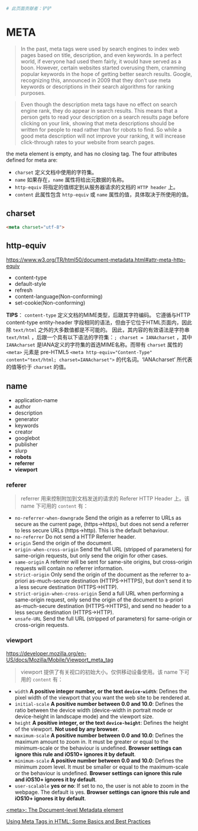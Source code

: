 ```bash
# 此页面贡献者：铲铲
```

# META

> In the past, meta tags were used by search engines to index web pages based on title, description, and even keywords. In a perfect world, if everyone had used them fairly, it would have served as a boon. However, certain websites started overusing them, cramming popular keywords in the hope of getting better search results. Google, recognizing this, announced in 2009 that they don’t use meta keywords or descriptions in their search algorithms for ranking purposes.

> Even though the description meta tags have no effect on search engine rank, they do appear in search results. This means that a person gets to read your description on a search results page before clicking on your link, showing that meta descriptions should be written for people to read rather than for robots to find. So while a good meta description will not improve your ranking, it will increase click-through rates to your website from search pages.

the meta element is empty, and has no closing tag. The four attributes defined for meta are:

- ```charset``` 定义文档中使用的字符集。
- ```name``` 如果存在，`name` 属性将给出元数据的名称。
- ```http-equiv``` 将指定的值绑定到从服务器请求的文档的 `HTTP header` 上。
- ```content``` 此属性包含 `http-equiv` 或 `name` 属性的值，具体取决于所使用的值。

## charset

```html
<meta charset="utf-8">
```

## http-equiv

https://www.w3.org/TR/html50/document-metadata.html#attr-meta-http-equiv

- content-type
- default-style
- refresh
- content-language(Non-conforming)
- set-cookie(Non-conforming)

**TIPS**： `content-type` 定义文档的MIME类型，后跟其字符编码。 它遵循与HTTP content-type entity-header 字段相同的语法，但由于它位于HTML页面内，因此除 `text/html` 之外的大多数值都是不可能的。 因此，其内容的有效语法是字符串 `text/html` ，后跟一个具有以下语法的字符集：`; charset = IANAcharset` ，其中 `IANAcharset` 是IANA定义的字符集的首选MIME名称。而带有 `charset` 属性的 `<meta>` 元素是 pre-HTML5 `<meta http-equiv="Content-Type" content="text/html; charset=IANAcharset">` 的代名词。‘IANAcharset’ 所代表的值等价于 `charset` 的值。

## name

- application-name
- author
- description
- generator
- keywords
- creator
- googlebot
- publisher
- slurp
- **robots**
- **referrer**
- **viewport**

### referer

> referrer 用来控制附加到文档发送的请求的 Referer HTTP Header 上。该 name 下可用的 `content` 有：

- `no-referrer-when-downgrade` Send the origin as a referrer to URLs as secure as the current page, (https→https), but does not send a referrer to less secure URLs (https→http). This is the default behaviour.
- `no-referrer` Do not send a HTTP Referrer header.
- `origin` Send the origin of the document.
- `origin-when-cross-origin` Send the full URL (stripped of parameters) for same-origin requests, but only send the origin for other cases.
- `same-origin` A referrer will be sent for same-site origins, but cross-origin requests will contain no referrer information.
- `strict-origin` Only send the origin of the document as the referrer to a-priori as-much-secure destination (HTTPS->HTTPS), but don't send it to a less secure destination (HTTPS->HTTP).
- `strict-origin-when-cross-origin` Send a full URL when performing a same-origin request, only send the origin of the document to a-priori as-much-secure destination (HTTPS->HTTPS), and send no header to a less secure destination (HTTPS->HTTP).
- `unsafe-URL` Send the full URL (stripped of parameters) for same-origin or cross-origin requests.

### viewport

https://developer.mozilla.org/en-US/docs/Mozilla/Mobile/Viewport_meta_tag

> viewport 提供了有关视口的初始大小。仅供移动设备使用。该 name 下可用的 `content` 有：

- `width`	**A positive integer number, or the text `device-width`**: Defines the pixel width of the viewport that you want the web site to be rendered at.
- `initial-scale`	**A positive number between 0.0 and 10.0**: Defines the ratio between the device width (device-width in portrait mode or device-height in landscape mode) and the viewport size.
- `height` **A positive integer, or the text `device-height`**: Defines the height of the viewport. **Not used by any browser**.
- `maximum-scale` **A positive number between 0.0 and 10.0**: Defines the maximum amount to zoom in. It must be greater or equal to the minimum-scale or the behaviour is undefined. **Browser settings can ignore this rule and iOS10+ ignores it by default**.
- `minimum-scale` **A positive number between 0.0 and 10.0**: Defines the minimum zoom level. It must be smaller or equal to the maximum-scale or the behaviour is undefined. **Browser settings can ignore this rule and iOS10+ ignores it by default**.
- `user-scalable` **yes or no**: If set to no, the user is not able to zoom in the webpage. The default is yes. **Browser settings can ignore this rule and iOS10+ ignores it by default**.

[\<meta\>: The Document-level Metadata element](https://developer.mozilla.org/en-US/docs/Web/HTML/Element/meta)

[Using Meta Tags in HTML: Some Basics and Best Practices](https://www.sitepoint.com/meta-tags-html-basics-best-practices/)
